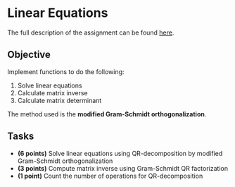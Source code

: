 # Linear Equations

The full description of the assignment can be found [here](https://fedorov.sdfeu.org/prog/homeworks/lineq.htm).

## Objective

Implement functions to do the following:

1. Solve linear equations  
2. Calculate matrix inverse  
3. Calculate matrix determinant  

The method used is the **modified Gram-Schmidt orthogonalization**.

## Tasks

- **(6 points)** Solve linear equations using QR-decomposition by modified Gram-Schmidt orthogonalization  
- **(3 points)** Compute matrix inverse using Gram-Schmidt QR factorization  
- **(1 point)** Count the number of operations for QR-decomposition  
